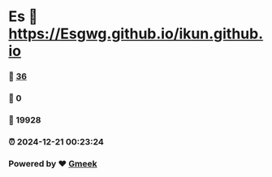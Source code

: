 # Es :link: https://Esgwg.github.io/ikun.github.io 
### :page_facing_up: [36](https://Esgwg.github.io/ikun.github.io/tag.html) 
### :speech_balloon: 0 
### :hibiscus: 19928 
### :alarm_clock: 2024-12-21 00:23:24 
### Powered by :heart: [Gmeek](https://github.com/Meekdai/Gmeek)
